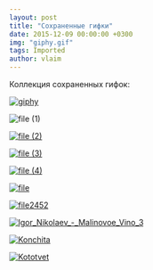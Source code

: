 ```yaml
---
layout: post
title: "Сохраненные гифки"
date: 2015-12-09 00:00:00 +0300
img: "giphy.gif"
tags: Imported
author: vlaim
---
```


Коллекция сохраненных гифок:

[![giphy](/blog/assets/img/giphy.gif)](/blog/assets/img/giphy.gif)

![file (1)](/blog/assets/img/file-1.gif)

[![file (2)](/blog/assets/img/file-2.gif)](/blog/assets/img/file-2.gif)

[![file (3)](/blog/assets/img/file-3.gif)](/blog/assets/img/file-3.gif)

[![file (4)](/blog/assets/img/file-4.gif)](/blog/assets/img/file-4.gif)

[![file](/blog/assets/img/file.gif)](/blog/assets/img/file.gif)

[![file2452](/blog/assets/img/file2452.gif)](/blog/assets/img/file2452.gif)

[![Igor_Nikolaev_-_Malinovoe_Vino_3](/blog/assets/img/Igor_Nikolaev_-_Malinovoe_Vino_3.gif)](/blog/assets/img/Igor_Nikolaev_-_Malinovoe_Vino_3.gif)

[![Konchita](/blog/assets/img/Konchita.gif)](/blog/assets/img/Konchita.gif)

[![Kototvet](/blog/assets/img/Kototvet.gif)](/blog/assets/img/Kototvet.gif)